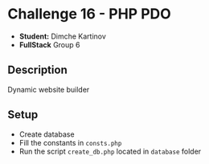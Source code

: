 # Challenge 16 - PHP PDO
- **Student:** Dimche Kartinov
- **FullStack** Group 6
## Description
Dynamic website builder
## Setup
- Create database
- Fill the constants in `consts.php`
- Run the script `create_db.php` located in `database` folder